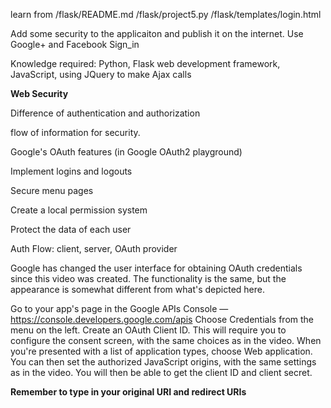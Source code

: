 learn from /flask/README.md
          /flask/project5.py
          /flask/templates/login.html

Add some security to the applicaiton and publish it on the internet.
Use Google+ and Facebook Sign_in

Knowledge required:
Python, Flask web development framework, JavaScript,
using JQuery to make Ajax calls

**Web Security**

Difference of authentication and authorization

flow of information for security.

Google's OAuth features (in Google OAuth2 playground)

Implement logins and logouts

Secure menu pages

Create a local permission system

Protect the data of each user


Auth Flow: client, server, OAuth provider

Google has changed the user interface for obtaining OAuth credentials since this video was created. The functionality is the same, but the appearance is somewhat different from what's depicted here.

Go to your app's page in the Google APIs Console — https://console.developers.google.com/apis
Choose Credentials from the menu on the left.
Create an OAuth Client ID.
This will require you to configure the consent screen, with the same choices as in the video.
When you're presented with a list of application types, choose Web application.
You can then set the authorized JavaScript origins, with the same settings as in the video.
You will then be able to get the client ID and client secret.

**Remember to type in your original URI and redirect URIs**
